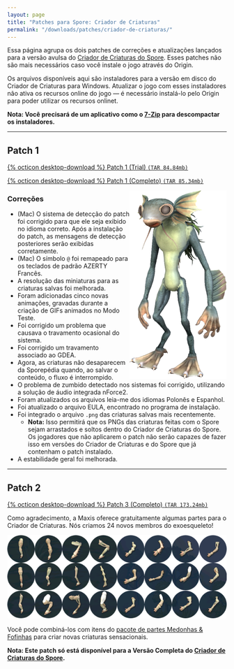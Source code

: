 ```yaml
---
layout: page
title: "Patches para Spore: Criador de Criaturas"
permalink: "/downloads/patches/criador-de-criaturas/"
---
```


Essa página agrupa os dois patches de correções e atualizações lançados para a versão avulsa do [Criador de Criaturas do Spore](https://guia.esporo.net/wiki/Spore:_Criador_de_Criaturas). Esses patches não são mais necessários caso você instale o jogo através do Origin.

Os arquivos disponíveis aqui são instaladores para a versão em disco do Criador de Criaturas para Windows. Atualizar o jogo com esses instaladores não ativa os recursos online do jogo — é necessário instalá-lo pelo Origin para poder utilizar os recursos onlinet.

**Nota: Você precisará de um aplicativo como o [7-Zip](https://www.7-zip.org) para descompactar os instaladores.**


---

## Patch 1

[{% octicon desktop-download %} Patch 1 (Trial) `(TAR 84.84mb)`](https://cloudup.com/files/i2Oo9h7oKQe/download)

[{% octicon desktop-download %} Patch 1 (Completo) `(TAR 85.34mb)`](https://cloudup.com/files/id8sYd64t09/download)

<img src="/uploads/2019/07/patch2.png" align="right" alt="Ilustração de uma criatura" role="presentation" />

### Correções

- (Mac) O sistema de detecção do patch foi corrigido para que ele seja exibido no idioma correto. Após a instalação do patch, as mensagens de detecção posteriores serão exibidas corretamente.
- (Mac) O símbolo `@` foi remapeado para os teclados de padrão AZERTY Francês.
- A resolução das miniaturas para as criaturas salvas foi melhorada.
- Foram adicionadas cinco novas animações, gravadas durante a criação de GIFs animados no Modo Teste.
- Foi corrigido um problema que causava o travamento ocasional do sistema.
- Foi corrigido um travamento associado ao GDEA.
- Agora, as criaturas não desaparecem da Sporepédia quando, ao salvar o conteúdo, o fluxo é interrompido.
- O problema de zumbido detectado nos sistemas foi corrigido, utilizando a solução de áudio integrada nForce2.
- Foram atualizados os arquivos leia-me dos idiomas Polonês e Espanhol.
- Foi atualizado o arquivo EULA, encontrado no programa de instalação.
- Foi integrado o arquivo `.png` das criaturas salvas mais recentemente.
    - **Nota:** Isso permitirá que os PNGs das criaturas feitas com o Spore sejam arrastados e soltos dentro do Criador de Criaturas do Spore. Os jogadores que não aplicarem o patch não serão capazes de fazer isso em versões do Criador de Criaturas e do Spore que já contenham o patch instalado.
- A estabilidade geral foi melhorada.

---

## Patch 2

[{% octicon desktop-download %} Patch 3 (Completo) `(TAR 173.24mb)`](https://cloudup.com/files/inEX-fSDD1j/download)

Como agradecimento, a Maxis oferece gratuitamente algumas partes para o Criador de Criaturas. Nós criamos 24 novos membros do exoesqueleto!

![Referência de todos os novos membros de exoesqueleto adicionados no patch.](/uploads/2019/07/freelimbs.png)

Você pode combiná-los com itens do [pacote de partes Medonhas & Fofinhas](https://guia.esporo.net/wiki/Spore:_Pacote_de_Partes_Medonhas_&_Fofinhas) para criar novas criaturas sensacionais.

**Nota: Este patch só está disponível para a Versão Completa do [Criador de Criaturas do Spore](https://guia.esporo.net/wiki/Spore:_Criador_de_Criaturas).**
